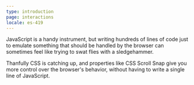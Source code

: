 ```yaml
---
type: introduction
page: interactions
locale: es-419
---
```


JavaScript is a handy instrument, but writing hundreds of lines of code just to emulate something that should be handled by the browser can sometimes feel like trying to swat flies with a sledgehammer. 

Thanfully CSS is catching up, and properties like CSS Scroll Snap give you more control over the browser's behavior, without having to write a single line of JavaScript.  